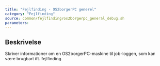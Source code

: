 ```yaml
---
title: "Fejlfinding - OS2borgerPC generel"
category: "Fejlfinding"
source: common/fejlfinding/os2borgerpc_general_debug.sh
parameters:
---
```


## Beskrivelse
Skriver informationer om en OS2borgerPC-maskine til job-loggen, som kan være brugbart ift. fejlfinding.